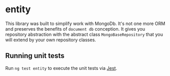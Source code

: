 # entity

This library was built to simplify work with MongoDb. It's not one more ORM and preserves the
benefits of `document db` conception. It gives you repository abstraction with the
abstract class `MongoBaseRepository` that you will extend by your own repository classes.

## Running unit tests

Run `ng test entity` to execute the unit tests via [Jest](https://jestjs.io).
